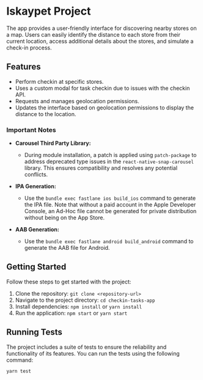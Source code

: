 # Iskaypet Project

The app provides a user-friendly interface for discovering nearby stores on a map. Users can easily identify the distance to each store from their current location, access additional details about the stores, and simulate a check-in process.

## Features

- Perform checkin at specific stores.
- Uses a custom modal for task checkin due to issues with the checkin API.
- Requests and manages geolocation permissions.
- Updates the interface based on geolocation permissions to display the distance to the location.

### Important Notes

- **Carousel Third Party Library:**

  - During module installation, a patch is applied using `patch-package` to address deprecated type issues in the `react-native-snap-carousel` library. This ensures compatibility and resolves any potential conflicts.

- **IPA Generation:**

  - Use the `bundle exec fastlane ios build_ios` command to generate the IPA file. Note that without a paid account in the Apple Developer Console, an Ad-Hoc file cannot be generated for private distribution without being on the App Store.

- **AAB Generation:**

  - Use the `bundle exec fastlane android build_android` command to generate the AAB file for Android.

## Getting Started

Follow these steps to get started with the project:

1. Clone the repository: `git clone <repository-url>`
2. Navigate to the project directory: `cd checkin-tasks-app`
3. Install dependencies: `npm install` or `yarn install`
4. Run the application: `npm start` or `yarn start`

## Running Tests

The project includes a suite of tests to ensure the reliability and functionality of its features. You can run the tests using the following command:

```bash
yarn test
```
